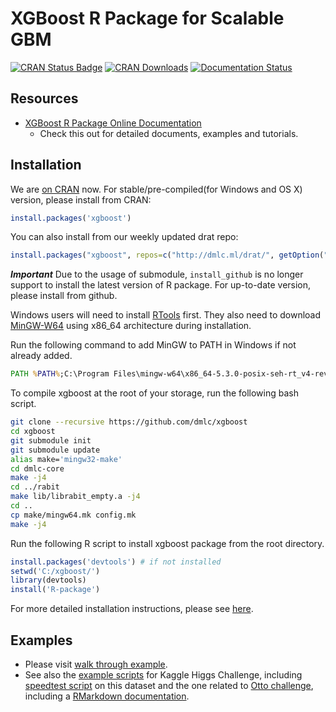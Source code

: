 XGBoost R Package for Scalable GBM
==================================

[![CRAN Status Badge](http://www.r-pkg.org/badges/version/xgboost)](https://cran.r-project.org/web/packages/xgboost)
[![CRAN Downloads](http://cranlogs.r-pkg.org/badges/xgboost)](https://cran.rstudio.com/web/packages/xgboost/index.html)
[![Documentation Status](https://readthedocs.org/projects/xgboost/badge/?version=latest)](http://xgboost.readthedocs.org/en/latest/R-package/index.html)

Resources
---------
* [XGBoost R Package Online Documentation](http://xgboost.readthedocs.org/en/latest/R-package/index.html)
  - Check this out for detailed documents, examples and tutorials.

Installation
------------

We are [on CRAN](https://cran.r-project.org/web/packages/xgboost/index.html) now. For stable/pre-compiled(for Windows and OS X) version, please install from CRAN:

```r
install.packages('xgboost')
```

You can also install from our weekly updated drat repo:
```r
install.packages("xgboost", repos=c("http://dmlc.ml/drat/", getOption("repos")), type="source")
```

***Important*** Due to the usage of submodule, `install_github` is no longer support to install the
latest version of R package. 
For up-to-date version, please install from github.

Windows users will need to install [RTools](https://cran.r-project.org/bin/windows/Rtools/) first. They also need to download [MinGW-W64](http://iweb.dl.sourceforge.net/project/mingw-w64/Toolchains%20targetting%20Win32/Personal%20Builds/mingw-builds/installer/mingw-w64-install.exe) using x86_64 architecture during installation.

Run the following command to add MinGW to PATH in Windows if not already added.

```cmd
PATH %PATH%;C:\Program Files\mingw-w64\x86_64-5.3.0-posix-seh-rt_v4-rev0\mingw64\bin
```

To compile xgboost at the root of your storage, run the following bash script.

```bash
git clone --recursive https://github.com/dmlc/xgboost
cd xgboost
git submodule init
git submodule update
alias make='mingw32-make'
cd dmlc-core
make -j4
cd ../rabit
make lib/librabit_empty.a -j4
cd ..
cp make/mingw64.mk config.mk
make -j4
```

Run the following R script to install xgboost package from the root directory.

```r
install.packages('devtools') # if not installed
setwd('C:/xgboost/')
library(devtools)
install('R-package')
```

For more detailed installation instructions, please see [here](http://xgboost.readthedocs.org/en/latest/build.html#r-package-installation).

Examples
--------

* Please visit [walk through example](demo).
* See also the [example scripts](../demo/kaggle-higgs) for Kaggle Higgs Challenge, including [speedtest script](../demo/kaggle-higgs/speedtest.R) on this dataset and the one related to [Otto challenge](../demo/kaggle-otto), including a [RMarkdown documentation](../demo/kaggle-otto/understandingXGBoostModel.Rmd).
